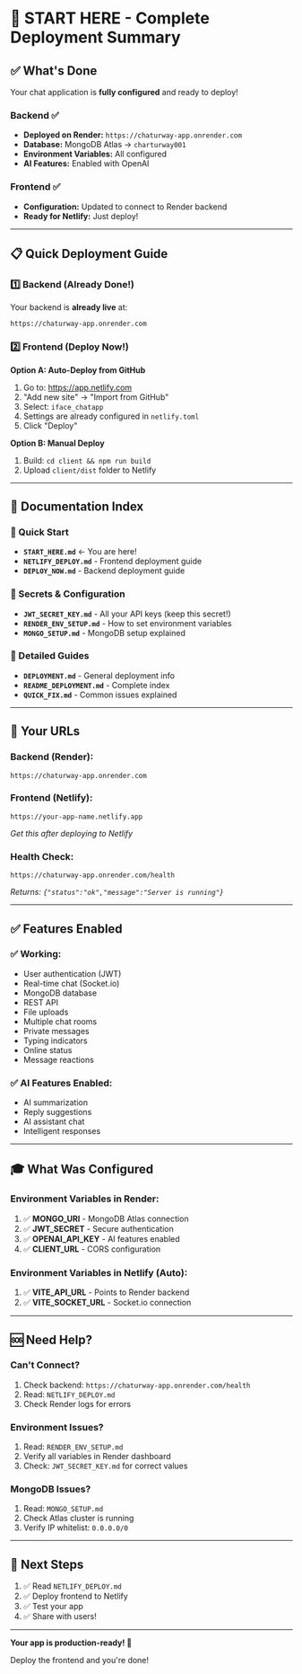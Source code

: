 # 🚀 START HERE - Complete Deployment Summary

## ✅ What's Done

Your chat application is **fully configured** and ready to deploy!

### Backend ✅
- **Deployed on Render:** `https://chaturway-app.onrender.com`
- **Database:** MongoDB Atlas → `charturway001`
- **Environment Variables:** All configured
- **AI Features:** Enabled with OpenAI

### Frontend ✅
- **Configuration:** Updated to connect to Render backend
- **Ready for Netlify:** Just deploy!

---

## 📋 Quick Deployment Guide

### 1️⃣ Backend (Already Done!)
Your backend is **already live** at:
```
https://chaturway-app.onrender.com
```

### 2️⃣ Frontend (Deploy Now!)

**Option A: Auto-Deploy from GitHub**
1. Go to: https://app.netlify.com
2. "Add new site" → "Import from GitHub"
3. Select: `iface_chatapp`
4. Settings are already configured in `netlify.toml`
5. Click "Deploy"

**Option B: Manual Deploy**
1. Build: `cd client && npm run build`
2. Upload `client/dist` folder to Netlify

---

## 📂 Documentation Index

### 🎯 Quick Start
- **`START_HERE.md`** ← You are here!
- **`NETLIFY_DEPLOY.md`** - Frontend deployment guide
- **`DEPLOY_NOW.md`** - Backend deployment guide

### 🔐 Secrets & Configuration
- **`JWT_SECRET_KEY.md`** - All your API keys (keep this secret!)
- **`RENDER_ENV_SETUP.md`** - How to set environment variables
- **`MONGO_SETUP.md`** - MongoDB setup explained

### 📖 Detailed Guides
- **`DEPLOYMENT.md`** - General deployment info
- **`README_DEPLOYMENT.md`** - Complete index
- **`QUICK_FIX.md`** - Common issues explained

---

## 🔗 Your URLs

### Backend (Render):
```
https://chaturway-app.onrender.com
```

### Frontend (Netlify):
```
https://your-app-name.netlify.app
```
*Get this after deploying to Netlify*

### Health Check:
```
https://chaturway-app.onrender.com/health
```
*Returns: `{"status":"ok","message":"Server is running"}`*

---

## ✅ Features Enabled

### ✅ Working:
- User authentication (JWT)
- Real-time chat (Socket.io)
- MongoDB database
- REST API
- File uploads
- Multiple chat rooms
- Private messages
- Typing indicators
- Online status
- Message reactions

### ✅ AI Features Enabled:
- AI summarization
- Reply suggestions
- AI assistant chat
- Intelligent responses

---

## 🎓 What Was Configured

### Environment Variables in Render:
1. ✅ **MONGO_URI** - MongoDB Atlas connection
2. ✅ **JWT_SECRET** - Secure authentication
3. ✅ **OPENAI_API_KEY** - AI features enabled
4. ✅ **CLIENT_URL** - CORS configuration

### Environment Variables in Netlify (Auto):
1. ✅ **VITE_API_URL** - Points to Render backend
2. ✅ **VITE_SOCKET_URL** - Socket.io connection

---

## 🆘 Need Help?

### Can't Connect?
1. Check backend: `https://chaturway-app.onrender.com/health`
2. Read: `NETLIFY_DEPLOY.md`
3. Check Render logs for errors

### Environment Issues?
1. Read: `RENDER_ENV_SETUP.md`
2. Verify all variables in Render dashboard
3. Check: `JWT_SECRET_KEY.md` for correct values

### MongoDB Issues?
1. Read: `MONGO_SETUP.md`
2. Check Atlas cluster is running
3. Verify IP whitelist: `0.0.0.0/0`

---

## 🎉 Next Steps

1. ✅ Read `NETLIFY_DEPLOY.md`
2. ✅ Deploy frontend to Netlify
3. ✅ Test your app
4. ✅ Share with users!

---

**Your app is production-ready! 🚀**

Deploy the frontend and you're done!

